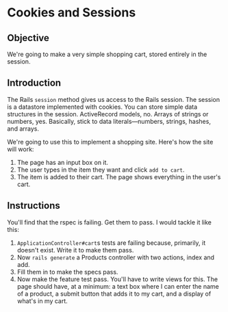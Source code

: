 # Cookies and Sessions

## Objective

We're going to make a very simple shopping cart, stored entirely in the session.

## Introduction

The Rails `session` method gives us access to the Rails session. The session is a datastore implemented with cookies. You can store simple data structures in the session. ActiveRecord models, no. Arrays of strings or numbers, yes. Basically, stick to data literals—numbers, strings, hashes, and arrays.

We're going to use this to implement a shopping site. Here's how the site will work:

  1. The page has an input box on it.
  2. The user types in the item they want and click `add to cart`.
  3. The item is added to their cart. The page shows everything in the user's cart.

## Instructions

You'll find that the rspec is failing. Get them to pass. I would tackle it like this:

1. `ApplicationController#cart`s tests are failing because, primarily, it doesn't exist. Write it to make them pass.
2. Now `rails generate` a Products controller with two actions, index and add.
3. Fill them in to make the specs pass.
4. Now make the feature test pass. You'll have to write views for this. The page should have, at a minimum: a text box where I can enter the name of a product, a submit button that adds it to my cart, and a display of what's in my cart.

